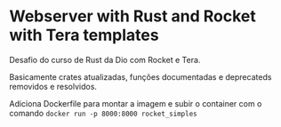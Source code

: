 # Webserver with Rust and Rocket with Tera templates

Desafio do curso de Rust da Dio com Rocket e Tera.

Basicamente crates atualizadas, funções documentadas e deprecateds removidos e resolvidos.

Adiciona Dockerfile para montar a imagem e subir o container com o comando `docker run -p 8000:8000 rocket_simples`
